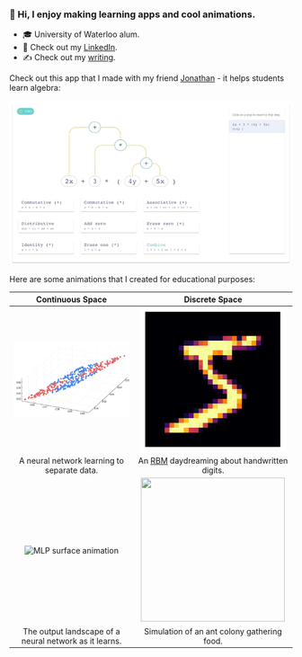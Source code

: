 ### 👋 Hi, I enjoy making learning apps and cool animations.

- 🎓 University of Waterloo alum.
- 👔 Check out my [LinkedIn](https://www.linkedin.com/in/tyronjung/).
- ✍️ Check out my [writing](https://medium.com/@tyronjung).

Check out this app that I made with my friend [Jonathan](https://github.com/jonmarkprice) - it helps students learn algebra:

![Lemma animation](images/lemma_anim.gif)

Here are some animations that I created for educational purposes:

| Continuous Space | Discrete Space |
| :-: | :-: |
| ![Nonlinear animation](images/nonlin_anim.gif) | <img src="images/daydream_anim.gif" width="256" height="256"> |
| A neural network learning to separate data. | An [RBM](https://en.wikipedia.org/wiki/Restricted_Boltzmann_machine) daydreaming about handwritten digits. |
| ![MLP surface animation](images/mlp_surface_anim.gif) | <img src="images/ants_anim.gif" width="256" height="256"> |
| The output landscape of a neural network as it learns. | Simulation of an ant colony gathering food. |
